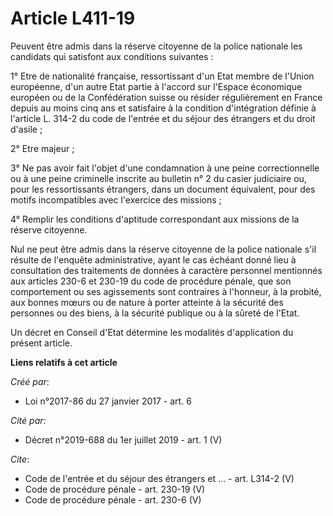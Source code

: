# Article L411-19

Peuvent être admis dans la réserve citoyenne de la police nationale les candidats qui satisfont aux conditions suivantes : 

1° Etre de nationalité française, ressortissant d'un Etat membre de l'Union européenne, d'un autre Etat partie à l'accord sur
l'Espace économique européen ou de la Confédération suisse ou résider régulièrement en France depuis au moins cinq ans et
satisfaire à la condition d'intégration définie à l'article L. 314-2 du code de l'entrée et du séjour des étrangers et du
droit d'asile ; 

2° Etre majeur ; 

3° Ne pas avoir fait l'objet d'une condamnation à une peine correctionnelle ou à une peine criminelle inscrite au bulletin n°
2 du casier judiciaire ou, pour les ressortissants étrangers, dans un document équivalent, pour des motifs incompatibles avec
l'exercice des missions ; 

4° Remplir les conditions d'aptitude correspondant aux missions de la réserve citoyenne. 

Nul ne peut être admis dans la réserve citoyenne de la police nationale s'il résulte de l'enquête administrative, ayant le
cas échéant donné lieu à consultation des traitements de données à caractère personnel mentionnés aux articles 230-6 et
230-19 du code de procédure pénale, que son comportement ou ses agissements sont contraires à l'honneur, à la probité, aux
bonnes mœurs ou de nature à porter atteinte à la sécurité des personnes ou des biens, à la sécurité publique ou à la sûreté
de l'Etat. 

Un décret en Conseil d'Etat détermine les modalités d'application du présent article.

**Liens relatifs à cet article**

_Créé par_:

  - Loi n°2017-86 du 27 janvier 2017 - art. 6

_Cité par_:

  - Décret n°2019-688 du 1er juillet 2019 - art. 1 (V)

_Cite_:

  - Code de l'entrée et du séjour des étrangers et ... - art. L314-2 (V)
  - Code de procédure pénale - art. 230-19 (V)
  - Code de procédure pénale - art. 230-6 (V)
